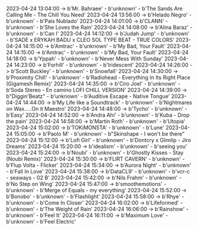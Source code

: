 2023-04-24 13:04:00 -> b'Mr. Bahraee' - b'unknown' - b'The Sands Are Calling Me - The Chill You Need'
2023-04-24 13:56:00 -> b'Helado Negro' - b'unknown' - b'Pais Nublado'
2023-04-24 14:01:00 -> b'CLANN' - b'unknown' - b'She Loves the Rain'
2023-04-24 14:08:00 -> b'Alina Baraz' - b'unknown' - b'Can I'
2023-04-24 14:12:00 -> b'Judah Jump' - b'unknown' - b'SADE x ERYKAH BADU x CLEO SOL TYPE BEAT - TRUE COLORS'
2023-04-24 14:15:00 -> b'Amtrac' - b'unknown' - b'My Bad, Your Fault'
2023-04-24 14:15:00 -> b'Amtrac' - b'unknown' - b'My Bad, Your Fault'
2023-04-24 14:18:00 -> b'Yppah' - b'unknown' - b'Never Mess With Sunday'
2023-04-24 14:23:00 -> b'Forhill' - b'unknown' - b'Iridescent'
2023-04-24 14:26:00 -> b'Scott Buckley' - b'unknown' - b'Snowfall'
2023-04-24 14:30:00 -> b'Proximity Chill' - b'unknown' - b'Radiohead - Everything In Its Right Place (Gigamesh Remix)'
2023-04-24 14:35:00 -> b'Ciro Joel' - b'unknown' - b'Soda Stereo - En camino LOFI CHILL VERSION'
2023-04-24 14:39:00 -> b"Diggin'Beatz" - b'unknown' - b'Auditive Escape - Native Tongue'
2023-04-24 14:44:00 -> b'My Life like a Soundtrack' - b'unknown' - b'Nightmares on Wax.....On it Maestro'
2023-04-24 14:48:00 -> b'Tycho' - b'unknown' - b'Easy'
2023-04-24 14:52:00 -> b'Andra Ahi' - b'unknown' - b'Kuba - Drop the pain'
2023-04-24 14:58:00 -> b'Martin Roth' - b'unknown' - b'Utopia'
2023-04-24 15:02:00 -> b'TOKiMONSTA' - b'unknown' - b'Lune'
2023-04-24 15:05:00 -> b'Paolo M' - b'unknown' - b"Skinshape - I won't be there"
2023-04-24 15:12:00 -> b'Lofi Girl' - b'unknown' - b'Dontcry x Glimlip - Jiro Dreams'
2023-04-24 15:20:00 -> b'idealism' - b'unknown' - b'seeing you'
2023-04-24 15:24:00 -> b'Noubi' - b'unknown' - b'Ghostly Kisses - Stay (Noubi Remix)'
2023-04-24 15:30:00 -> b'FLIRT CAVERN' - b'unknown' - b'Flup Volta - Flicker'
2023-04-24 15:34:00 -> b'Aurora Night' - b'unknown' - b'Fall In Love'
2023-04-24 15:38:00 -> b'DataCL9' - b'unknown' - b'vcr-c - seaways - 02 B'
2023-04-24 15:42:00 -> b'Nils Frahm' - b'unknown' - b'No Step on Wing'
2023-04-24 15:47:00 -> b'smoothemotions' - b'unknown' - b'Merge of Equals - my everything'
2023-04-24 15:52:00 -> b'Bonobo' - b'unknown' - b'Flashlight'
2023-04-24 15:58:00 -> b'Rhye' - b'unknown' - b'Come In Closer'
2023-04-24 16:02:00 -> b'Lifeformed' - b'unknown' - b'The Weight of Rain'
2023-04-24 16:06:00 -> b'Rainshow' - b'unknown' - b'Feel It'
2023-04-24 16:11:00 -> b'Maximum Love' - b'unknown' - b'Feel Electric'
